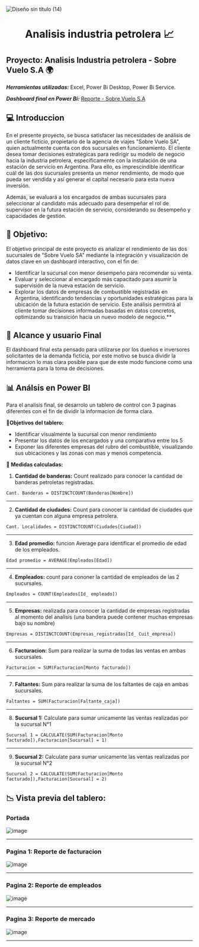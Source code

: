 ![Diseño sin título (14)](https://github.com/user-attachments/assets/120d23af-f058-44a1-8765-9efeb982f19e)


<center>
<h1> Analisis industria petrolera 📈 </h1>
</center>

## Proyecto: Analisis Industria petrolera - Sobre Vuelo S.A 🌍

***Herramientas utilizadas:*** Excel, Power Bi Desktop, Power Bi Service.

***Dashboard final en Power Bi:*** [Reporte - Sobre Vuelo S.A](https://app.powerbi.com/view?r=eyJrIjoiYzA2ZThmN2UtZDc0ZC00ZDJhLTkxZmMtNDc3ZTIyNTgzZGI0IiwidCI6ImViZTFkZTRkLWIyM2EtNDMxNC1hNGM4LTk3OTRiZGVlNDY5OSIsImMiOjR9)

## 💻 Introduccion
En el presente proyecto, se busca satisfacer las necesidades de análisis de un cliente ficticio, propietario de la agencia de viajes "Sobre Vuelo SA", quien actualmente cuenta con dos sucursales en funcionamiento. El cliente desea tomar decisiones estratégicas para redirigir su modelo de negocio hacia la industria petrolera, específicamente con la instalación de una estación de servicio en Argentina. Para ello, es imprescindible identificar cuál de las dos sucursales presenta un menor rendimiento, de modo que pueda ser vendida y así generar el capital necesario para esta nueva inversión.

Además, se evaluará a los encargados de ambas sucursales para seleccionar al candidato más adecuado para desempeñar el rol de supervisor en la futura estación de servicio, considerando su desempeño y capacidades de gestión.


## 🎯 Objetivo: 
El objetivo principal de este proyecto es analizar el rendimiento de las dos sucursales de "Sobre Vuelo SA" mediante la integración y visualización de datos clave en un dashboard interactivo, con el fin de:

- Identificar la sucursal con menor desempeño para recomendar su venta.
- Evaluar y seleccionar al encargado más capacitado para asumir la supervisión de la nueva estación de servicio.
- Explorar los datos de empresas de combustible registradas en Argentina, identificando tendencias y oportunidades estratégicas para la ubicación de la futura estación de servicio.
Este análisis permitirá al cliente tomar decisiones informadas basadas en datos concretos, optimizando su transición hacia un nuevo modelo de negocio.**

## 👥 Alcance y usuario Final
El dashboard final esta pensado para utilizarse por los dueños e inversores solicitantes de la demanda ficticia, por este motivo se busca dividir la informacion lo mas clara posible para que de este modo funcione como una herramienta para la toma de decisiones.


## 📊 Análsis en Power BI 
Para el analisis final, se desarrolo un tablero de control con 3 paginas diferentes con el fin de dividir la informacion de forma clara.

**🎯Objetivos del tablero:**
- Identificar visualmente la sucursal con menor rendimiento
- Presentar los datos de los encargados y una comparativa entre los 5
- Exponer las diferentes empresas del rubro del combustible, visualizando sus ubicaciones y las zonas con mas y menos competencia.

**📠 Medidas calculadas:** 

1) **Cantidad de banderas:** Count realizado para conocer la cantidad de banderas petroletas registradas.
```
Cant. Banderas = DISTINCTCOUNT(Banderas[Nombre]) 
```
---

2) **Cantidad de ciudades:** Count para conocer la cantidad de ciudades que ya cuentan con alguna empresa petrolera.
```
Cant. Localidades = DISTINCTCOUNT(Ciudades[Ciudad]) 
```
---

3) **Edad promedio:** funcion Average para identificar el promedio de edad de los empleados.
```
Edad promedio = AVERAGE(Empleados[Edad])
```
---

4) **Empleados:** count para cononer la cantidad de empleados de las 2 sucursales.
```
Empleados = COUNT(Empleados[Id_ empleado])
```
---

5) **Empresas:** realizada para conocer la cantidad de empresas registradas al momento del analisis (una bandera puede contener muchas empresas bajo su nombre)
```
Empresas = DISTINCTCOUNT(Empresas_registradas[Id_ Cuit_empresa]) 
```
---

6) **Facturacion:** Sum para realizar la suma de todas las ventas en ambas sucursales.
```
Facturacion = SUM(Facturacion[Monto facturado])
```
---

7) **Faltantes:** Sum para realizar la suma de los faltantes de caja en ambas sucursales.
```
Faltantes = SUM(Facturacion[Faltante_caja]) 
```
---

8) **Sucursal 1:** Calculate para sumar unicamente las ventas realizadas por la sucursal N°1
```
Sucursal 1 = CALCULATE(SUM(Facturacion[Monto facturado]),Facturacion[Sucursal] = 1) 
```
---

9) **Sucursal 2:** Calculate para sumar unicamente las ventas realizadas por la sucursal N°2

```
Sucursal 2 = CALCULATE(SUM(Facturacion[Monto facturado]),Facturacion[Sucursal] = 2) 
```


## 📉 Vista previa del tablero: 
### **Portada**
![image](https://github.com/user-attachments/assets/c34666c7-cdeb-4a62-a751-e816374ad78f)

--- 

### **Pagina 1: Reporte de facturacion** 
![image](https://github.com/user-attachments/assets/def250f9-ac82-4673-b9f9-9952e22b24b1)

---

### **Pagina 2: Reporte de empleados** 
![image](https://github.com/user-attachments/assets/130ab0da-f237-45eb-84ad-98e3c645e4e7)

--- 

### **Pagina 3: Reporte de mercado**
![image](https://github.com/user-attachments/assets/f7395555-2fb0-424c-b528-5df80f635415)

---










